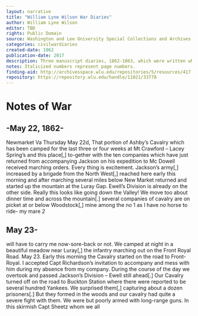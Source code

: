 ```yaml
---
layout: narrative
title: "William Lyne Wilson War Diaries"
author: William Lyne Wilson
editor: TBD
rights: Public Domain
source: Washington and Lee University Special Collections and Archives
categories: civilwardiaries
created-date: 1862
publication-date: 2017
description: Three manuscript diaries, 1862-1863, which were written while Wilson was serving in the 12th Virginia Cavalry.
notes: Italicized numbers represent page numbers.
finding-aid: http://archivesspace.wlu.edu/repositories/5/resources/417
repository: https://repository.wlu.edu/handle/11021/33778
---
```


# Notes of War

## -May 22, 1862-

Newmarket Va Thursday May 22d, That portion of Ashby’s Cavalry which has been camped for the last three or four weeks at Mt Crawford – Lacey Spring’s and this place[,] to-gether with the ten companies which have just returned from accompanying Jackson on his expedition to Mc Dowell received marching orders. Every thing is excitement. Jackson’s army[,] increased by a brigade from the North West[,] reached here early this morning and after marching several miles below New Market returned and started up the mountain at the Luray Gap. Ewell’s Division is already on the other side. Really this looks like going down the Valley! We move too about dinner time and across the mountain[.] several companies of cavalry are on picket at or below Woodstock[,] mine among the no 1 as I have no horse to ride- my mare *2*

## May 23-

will have to carry me now-sore-back or not. We camped at night in a beautiful meadow near Luray[,] the infantry marching out on the Front Royal Road.
May 23. Early this morning the Cavalry started on the road to Front-Royal. I accepted Capt Richardson’s invitation to accompany and mess with him during my absence from my company. During the course of the day we overtook and passed Jackson’s Division – Ewell still ahead[.] Our Cavalry turned off on the road to Buckton Station where there were reported to be several hundred Yankees. We surprised them[,] capturing about a dozen prisoners[.] But they formed in the woods and our cavalry had quite a severe fight with them. We were but poorly armed with long-range guns. In this skirmish Capt Sheetz whom we all